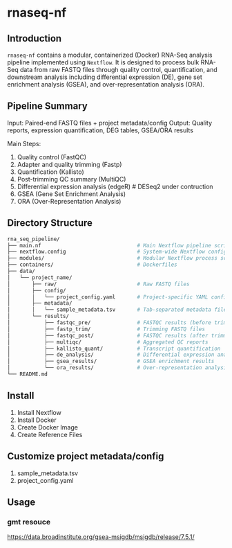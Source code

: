 # rnaseq-nf

## Introduction

`rnaseq-nf` contains a modular, containerized (Docker) RNA-Seq analysis pipeline implemented using `Nextflow`. It is designed to process bulk RNA-Seq data from raw FASTQ files through quality control, quantification, and downstream analysis including differential expression (DE), gene set enrichment analysis (GSEA), and over-representation analysis (ORA).

## Pipeline Summary

Input:  Paired-end FASTQ files + project metadata/config
Output: Quality reports, expression quantification, DEG tables, GSEA/ORA results

Main Steps:
  1. Quality control (FastQC)
  2. Adapter and quality trimming (Fastp)
  3. Quantification (Kallisto)
  4. Post-trimming QC summary (MultiQC)
  5. Differential expression analysis (edgeR) # DESeq2 under contruction
  6. GSEA (Gene Set Enrichment Analysis)
  7. ORA (Over-Representation Analysis)

## Directory Structure

```bash
rna_seq_pipeline/
├── main.nf                               # Main Nextflow pipeline script
├── nextflow.config                       # System-wide Nextflow configuration
├── modules/                              # Modular Nextflow process scripts
├── containers/                           # Dockerfiles
├── data/
│   └── project_name/
│       ├── raw/                          # Raw FASTQ files
│       ├── config/
│       │   └── project_config.yaml       # Project-specific YAML config
│       ├── metadata/
│       │   └── sample_metadata.tsv       # Tab-separated metadata file
│       └── results/
│           ├── fastqc_pre/               # FASTQC results (before trimming)
│           ├── fastp_trim/               # Trimming FASTQ files
│           ├── fastqc_post/              # FASTQC results (after trimming)
│           ├── multiqc/                  # Aggregated QC reports
│           ├── kallisto_quant/           # Transcript quantification
│           ├── de_analysis/              # Differential expression analysis
│           ├── gsea_results/             # GSEA enrichment results
│           └── ora_results/              # Over-representation analysis results
└── README.md
```

## Install

1. Install Nextflow
2. Install Docker
3. Create Docker Image
4. Create Reference Files

## Customize project metadata/config

1. sample_metadata.tsv
2. project_config.yaml

## Usage


### gmt resouce
https://data.broadinstitute.org/gsea-msigdb/msigdb/release/7.5.1/
